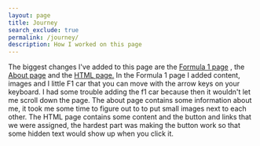 ```yaml
---
layout: page 
title: Journey
search_exclude: true
permalink: /journey/
description: How I worked on this page
---
```


The biggest changes I've added to this page are the <a href="http://127.0.0.1:4100/marti_2025/formula1/">Formula 1 page</a> , the <a href="http://127.0.0.1:4100/marti_2025/about/">About page</a> and the <a href="http://127.0.0.1:4100/marti_2025/2024/09/04/Learning_HTML_IPYNB_2_.html">HTML page.</a>
In the Formula 1 page I added content, images and I little F1 car that you can move with the arrow keys on your keyboard. I had some trouble adding the f1 car because then it wouldn't let me scroll down the page.
The about page contains some information about me, it took me some time to figure out to to put small images next to each other.
The HTML page contains some content and the button and links that we were assigned, the hardest part was making the button work so that some hidden text would show up when you click it.